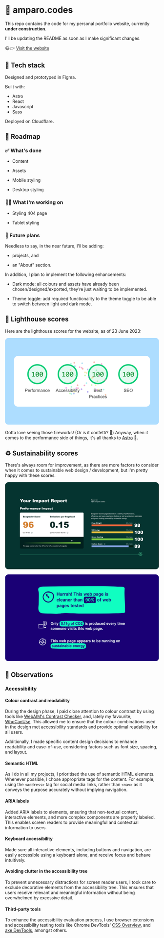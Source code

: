 # 🚧 amparo.codes

This repo contains the code for my personal portfolio website, currently **under construction**.

I'll be updating the README as soon as I make significant changes.

😃👉 [Visit the website](https://amparo.codes)

## 🧰 Tech stack

Designed and prototyped in Figma.

Built with:

- Astro
- React
- Javascript
- Sass

Deployed on Cloudflare.

<!--
## 📐 Prototypes (Figma)

- [Desktop view](https://www.figma.com/proto/pKkpIP8lCASbhEr4iC0atA/Frontend-Portfolio-Website?page-id=72%3A1891&type=design&node-id=206-2061&viewport=554%2C341%2C0.19&scaling=scale-down&starting-point-node-id=206%3A2061&show-proto-sidebar=1)
- [Mobile view (Portrait)](https://www.figma.com/proto/pKkpIP8lCASbhEr4iC0atA/Frontend-Portfolio-Website?page-id=298%3A2468&type=design&node-id=298-2491&viewport=790%2C487%2C0.5&scaling=scale-down&starting-point-node-id=298%3A2491)
- [Tablet view (Portrait)](https://www.figma.com/proto/pKkpIP8lCASbhEr4iC0atA/Frontend-Portfolio-Website?page-id=298%3A2787&type=design&node-id=298-2788&viewport=727%2C487%2C0.47&scaling=scale-down&starting-point-node-id=298%3A2788)
-->

## 🧭 Roadmap

### ✅ What's done

- Content

- Assets

- Mobile styling

- Desktop styling

### 👷‍♀️ What I'm working on

- Styling 404 page

- Tablet styling

### 🔮 Future plans

Needless to say, in the near future, I'll be adding:

- projects, and

- an "About" section.

In addition, I plan to implement the following enhancements:

- Dark mode: all colours and assets have already been chosen/designed/exported, they’re just waiting to be implemented.

- Theme toggle: add required functionality to the theme toggle to be able to switch between light and dark mode.

## 🔬 Lighthouse scores

Here are the lighthouse scores for the website, as of 23 June 2023:

![Lighthouse scores showing 100 on each category](screenshots/lighthouse-23-06-2023.png)

Gotta love seeing those fireworks! (Or is it confetti? 🎉) Anyway, when it comes to the performance side of things, it's all thanks to [Astro](https://astro.build) 🚀.

## ♻ Sustainability scores

There's always room for improvement, as there are more factors to consider when it comes to sustainable web design / development, but I'm pretty happy with these scores.

[![Score for amparo.codes on Ecograder](/screenshots/ecograder--25-06-2023.png)](https://ecograder.com/report/cZzhmCM23KHrppp0atWXAfs2)

[![Score for amparo.codes on Website Carbon Calculator](/screenshots/websitecarbon--25-06-2023.png)](https://www.websitecarbon.com/website/amparo-codes/)

## 📝 Observations

### Accessibility

#### Colour contrast and readability

During the design phase, I paid close attention to colour contrast by using tools like [WebAIM's Contrast Checker](https://webaim.org/resources/contrastchecker/), and, lately my favourite, [WhoCanUse](https://www.whocanuse.com/). This allowed me to ensure that the colour combinations used in the design met accessibility standards and provide optimal readability for all users.

Additionally, I made specific content design decisions to enhance readability and ease-of-use, considering factors such as font size, spacing, and layout.

#### Semantic HTML

As I do in all my projects, I prioritised the use of semantic HTML elements. Whenever possible, I chose appropriate tags for the content. For example, using the `<address>` tag for social media links, rather than `<nav>` as it conveys the purpose accurately without implying navigation.

#### ARIA labels

Added ARIA labels to elements, ensuring that non-textual content, interactive elements, and more complex components are properly labeled. This enables screen readers to provide meaningful and contextual information to users.

#### Keyboard accessibility

Made sure all interactive elements, including buttons and navigation, are easily accessible using a keyboard alone, and receive focus and behave intuitively.

#### Avoiding clutter in the accessibility tree

To prevent unnecessary distractions for screen reader users, I took care to exclude decorative elements from the accessibility tree. This ensures that users receive relevant and meaningful information without being overwhelmed by excessive detail.

#### Third-party tools

To enhance the accessibility evaluation process, I use browser extensions and accessibility testing tools like Chrome DevTools' [CSS Overview](https://developer.chrome.com/docs/devtools/css-overview/), and [axe DevTools](https://chrome.google.com/webstore/detail/axe-devtools-web-accessib/lhdoppojpmngadmnindnejefpokejbdd), amongst others.
